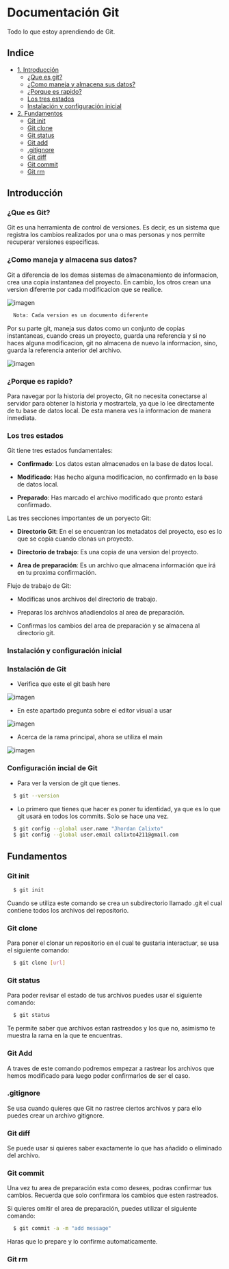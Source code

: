 
# Documentación Git

Todo lo que estoy aprendiendo de Git.

## Indice
- [1. Introducción](#introduccion)
    - [¿Que es git?](#que-es-git)
    - [¿Como maneja y almacena sus datos?](#como-maneja-y-almacena-sus-datos)
    - [¿Porque es rapido?](#porque-es-rapido)
    - [Los tres estados](#los-tres-estados)
    - [Instalación y configuración inicial](#instalación-y-configuración-inicial)
- [2. Fundamentos](#fundamentos)
    - [Git init](#git-init)
    - [Git clone](#git-clone)
    - [Git status](#git-status)
    - [Git add](#git-add)
    - [.gitignore](#gitignore)
    - [Git diff](#git-diff)
    - [Git commit](#git-commit)
    - [Git rm](#git-rm)

## Introducción

### ¿Que es Git?

Git es una herramienta de control de versiones. Es decir, es un sistema que registra los cambios realizados por una o mas personas y nos permite recuperar versiones especificas.

### ¿Como maneja y almacena sus datos?

Git a diferencia de los demas sistemas de almacenamiento de informacion, crea una copia instantanea del proyecto. En cambio, los otros crean una version diferente por cada modificacion que se realice.

![imagen](md/img1.png)

```bash
  Nota: Cada version es un documento diferente
```

Por su parte git, maneja sus datos como un conjunto de copias instantaneas, cuando creas un proyecto, guarda una referencia y si no haces alguna modificacion, git no almacena de nuevo la informacion, sino, guarda la referencia anterior del archivo.

![imagen](md/img2.png)

### ¿Porque es rapido?

Para navegar por la historia del proyecto, Git no necesita conectarse al servidor para obtener la historia y mostrartela, ya que lo lee directamente de tu base de datos local. De esta manera ves la informacion de manera inmediata.

### Los tres estados

Git tiene tres estados fundamentales:

- **Confirmado**: Los datos estan almacenados en la base de datos local.

- **Modificado**: Has hecho alguna modificacion, no confirmado en la base de datos local.

- **Preparado**: Has marcado el archivo modificado que pronto estará confirmado.

Las tres secciones importantes de un poryecto Git:

- **Directorio Git**: En el se encuentran los metadatos del proyecto, eso es lo que se copia cuando clonas un proyecto.

- **Directorio de trabajo**: Es una copia de una version del proyecto.

- **Area de preparación**: Es un archivo que almacena información que irá en tu proxima confirmación.

Flujo de trabajo de Git:

- Modificas unos archivos del directorio de trabajo. 

- Preparas los archivos añadiendolos al area de preparación.

- Confirmas los cambios del area de preparación y se almacena al directorio git.

### Instalación y configuración inicial

### Instalación de Git

- Verifica que este el git bash here

![imagen](md/img3.png)

- En este apartado pregunta sobre el editor visual a usar

![imagen](md/img4.png)

- Acerca de la rama principal, ahora se utiliza el main

![imagen](md/img5.png)

### Configuración incial de Git

- Para ver la version de git que tienes.

```bash
  $ git --version 
```

- Lo primero que tienes que hacer es poner tu identidad, ya que es lo que git usará en todos los commits. Solo se hace una vez.

```bash
  $ git config --global user.name "Jhordan Calixto" 
  $ git config --global user.email calixto4211@gmail.com
```

## Fundamentos

### Git init

```bash
  $ git init
```
Cuando se utiliza este comando se crea un subdirectorio llamado .git el cual contiene todos los archivos del repositorio.

### Git clone

Para poner el clonar un repositorio en el cual te gustaria interactuar, se usa el siguiente comando:

```bash
  $ git clone [url]
```

### Git status

Para poder revisar el estado de tus archivos puedes usar el siguiente comando:

```bash
  $ git status
```
Te permite saber que archivos estan rastreados y los que no, asimismo te muestra la rama en la que te encuentras.

### Git Add

A traves de este comando podremos empezar a rastrear los archivos que hemos modificado para luego poder confirmarlos de ser el caso.

### .gitignore

Se usa cuando quieres que Git no rastree ciertos archivos y para ello puedes crear un archivo gitignore.

### Git diff

Se puede usar si quieres saber exactamente lo que has añadido o eliminado del archivo.

### Git commit

Una vez tu area de preparación esta como desees, podras confirmar tus cambios. Recuerda que solo confirmara los cambios que esten rastreados.

Si quieres omitir el area de preparación, puedes utilizar el siguiente comando:

```bash
  $ git commit -a -m "add message"
```
Haras que lo prepare y lo confirme automaticamente.

### Git rm



